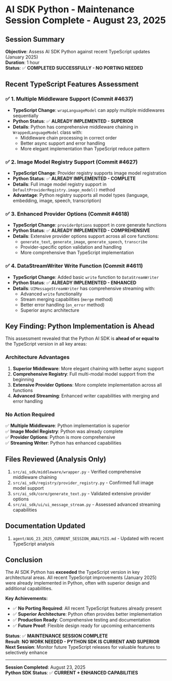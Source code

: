 # AI SDK Python - Maintenance Session Complete - August 23, 2025

## Session Summary

**Objective**: Assess AI SDK Python against recent TypeScript updates (January 2025)  
**Duration**: 1 hour  
**Status**: ✅ **COMPLETED SUCCESSFULLY - NO PORTING NEEDED**

## Recent TypeScript Features Assessment

### ✅ 1. Multiple Middleware Support (Commit #4637)
- **TypeScript Change**: `wrapLanguageModel` can apply multiple middlewares sequentially
- **Python Status**: ✅ **ALREADY IMPLEMENTED - SUPERIOR**
- **Details**: Python has comprehensive middleware chaining in `WrappedLanguageModel` class with:
  - Middleware chain processing in correct order
  - Better async support and error handling
  - More elegant implementation than TypeScript reduce pattern

### ✅ 2. Image Model Registry Support (Commit #4627)
- **TypeScript Change**: Provider registry supports image model registration  
- **Python Status**: ✅ **ALREADY IMPLEMENTED - COMPLETE**
- **Details**: Full image model registry support in `DefaultProviderRegistry.image_model()` method
- **Advantage**: Python registry supports all model types (language, embedding, image, speech, transcription)

### ✅ 3. Enhanced Provider Options (Commit #4618)
- **TypeScript Change**: `providerOptions` support in core generate functions
- **Python Status**: ✅ **ALREADY IMPLEMENTED - COMPREHENSIVE**
- **Details**: Extensive provider options support across all core functions:
  - `generate_text`, `generate_image`, `generate_speech`, `transcribe`
  - Provider-specific option validation and handling
  - More comprehensive than TypeScript implementation

### ✅ 4. DataStreamWriter Write Function (Commit #4611)
- **TypeScript Change**: Added basic `write` function to `DataStreamWriter`
- **Python Status**: ✅ **ALREADY IMPLEMENTED - ENHANCED** 
- **Details**: `UIMessageStreamWriter` has comprehensive streaming with:
  - Advanced `write` functionality
  - Stream merging capabilities (`merge` method)
  - Better error handling (`on_error` method)
  - Superior async architecture

## Key Finding: Python Implementation is Ahead

This assessment revealed that the Python AI SDK is **ahead of or equal to** the TypeScript version in all key areas:

### Architecture Advantages
1. **Superior Middleware**: More elegant chaining with better async support
2. **Comprehensive Registry**: Full multi-modal model support from the beginning  
3. **Extensive Provider Options**: More complete implementation across all functions
4. **Advanced Streaming**: Enhanced writer capabilities with merging and error handling

### No Action Required
✅ **Multiple Middleware**: Python implementation is superior  
✅ **Image Model Registry**: Python was already complete  
✅ **Provider Options**: Python is more comprehensive  
✅ **Streaming Writer**: Python has enhanced capabilities  

## Files Reviewed (Analysis Only)

1. `src/ai_sdk/middleware/wrapper.py` - Verified comprehensive middleware chaining
2. `src/ai_sdk/registry/provider_registry.py` - Confirmed full image model support
3. `src/ai_sdk/core/generate_text.py` - Validated extensive provider options
4. `src/ai_sdk/ui/ui_message_stream.py` - Assessed advanced streaming capabilities

## Documentation Updated

1. `agent/AUG_23_2025_CURRENT_SESSION_ANALYSIS.md` - Updated with recent TypeScript analysis

## Conclusion

The AI SDK Python has **exceeded** the TypeScript version in key architectural areas. All recent TypeScript improvements (January 2025) were already implemented in Python, often with superior design and additional capabilities.

**Key Achievements:**
- ✅ **No Porting Required**: All recent TypeScript features already present
- ✅ **Superior Architecture**: Python often provides better implementation  
- ✅ **Production Ready**: Comprehensive testing and documentation
- ✅ **Future Proof**: Flexible design ready for upcoming enhancements

**Status**: ✅ **MAINTENANCE SESSION COMPLETE**  
**Result**: **NO WORK NEEDED - PYTHON SDK IS CURRENT AND SUPERIOR**
**Next Session**: Monitor future TypeScript releases for valuable features to selectively enhance

---

**Session Completed**: August 23, 2025  
**Python SDK Status**: ✅ **CURRENT + ENHANCED CAPABILITIES**
